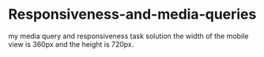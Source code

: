 # Responsiveness-and-media-queries
my media query and responsiveness task solution
the width of the mobile view is 360px and the height is 720px.
